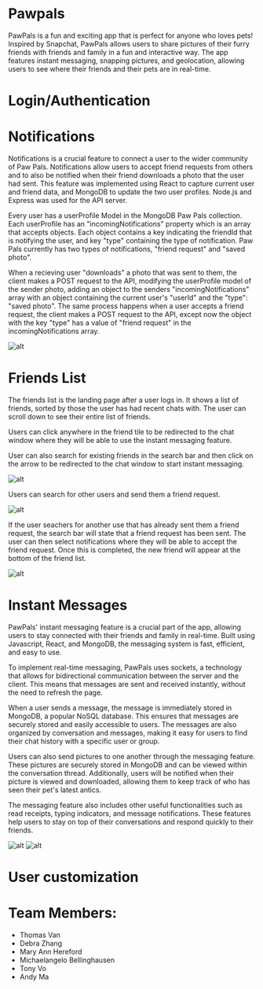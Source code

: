 # Pawpals

PawPals is a fun and exciting app that is perfect for anyone who loves pets! Inspired by Snapchat, PawPals allows users to share pictures of their furry friends with friends and family in a fun and interactive way. The app features instant messaging, snapping pictures, and geolocation, allowing users to see where their friends and their pets are in real-time.

# Login/Authentication

# Notifications
Notifications is a crucial feature to connect a user to the wider community of Paw Pals. Notifications allow users to accept friend requests from others and to also be notified when their friend downloads a photo that the user had sent. This feature was implemented using React to capture current user and friend data, and MongoDB to update the two user profiles. Node.js and Express was used for the API server.

Every user has a userProfile Model in the MongoDB Paw Pals collection. Each userProfile has an "incomingNotifications" property which is an array that accepts objects. Each object contains a key indicating the friendId that is notifying the user, and key "type" containing the type of notification. Paw Pals currently has two types of notifications, "friend request" and "saved photo".

When a recieving user "downloads" a photo that was sent to them, the client makes a POST request to the API, modifying the userProfile model of the sender photo, adding an object to the senders "incomingNotifications" array with an object containing the current user's "userId" and the "type": "saved photo". The same process happens when a user accepts a friend request, the client makes a POST request to the API, except now the object with the key "type" has a value of "friend request" in the incomingNotifications array.

![alt](https://res.cloudinary.com/djfpzruso/image/upload/c_scale,w_300/v1680643996/Screenshot_2023-04-04_at_3.11.48_PM_eeid0k.png)

# Friends List

The friends list is the landing page after a user logs in. It shows a list of friends, sorted by those the user has had recent chats with.  The user can scroll down to see their entire list of friends.

Users can click anywhere in the friend tile to be redirected to the chat window where they will be able to use the instant messaging feature.

User can also search for existing friends in the search bar and then click on the arrow to be redirected to the chat window to start instant messaging.

![alt](https://res.cloudinary.com/djfpzruso/image/upload/c_scale,w_300/v1680644002/Screenshot_2023-04-04_at_3.27.08_PM_ycxcik.png)


Users can search for other users and send them a friend request.

![alt](https://res.cloudinary.com/djfpzruso/image/upload/c_scale,w_300/v1680644137/Screenshot_2023-04-04_at_3.26.29_PM_od99ii.png)


If the user seachers for another use that has already sent them a friend request, the search bar will state that a friend request has been sent. The user can then select notifications where they will be able to accept the friend request. Once this is completed, the new friend will appear at the bottom of the friend list.

![alt](https://res.cloudinary.com/djfpzruso/image/upload/c_scale,w_300/v1680643999/Screenshot_2023-04-04_at_3.26.46_PM_bhrgkw.png)

# Instant Messages

PawPals' instant messaging feature is a crucial part of the app, allowing users to stay connected with their friends and family in real-time. Built using Javascript, React, and MongoDB, the messaging system is fast, efficient, and easy to use.

To implement real-time messaging, PawPals uses sockets, a technology that allows for bidirectional communication between the server and the client. This means that messages are sent and received instantly, without the need to refresh the page.

When a user sends a message, the message is immediately stored in MongoDB, a popular NoSQL database. This ensures that messages are securely stored and easily accessible to users. The messages are also organized by conversation and messages, making it easy for users to find their chat history with a specific user or group.

Users can also send pictures to one another through the messaging feature. These pictures are securely stored in MongoDB and can be viewed within the conversation thread. Additionally, users will be notified when their picture is viewed and downloaded, allowing them to keep track of who has seen their pet's latest antics.

The messaging feature also includes other useful functionalities such as read receipts, typing indicators, and message notifications. These features help users to stay on top of their conversations and respond quickly to their friends.

![alt](https://i.imgur.com/BEaOymf.png)
![alt](https://i.imgur.com/Ww92Mhl.png)
# User customization



# Team Members:

- Thomas Van
- Debra Zhang
- Mary Ann Hereford
- Michaelangelo Bellinghausen
- Tony Vo
- Andy Ma

